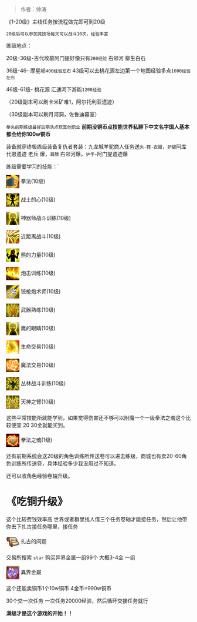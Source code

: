 > 作者：帅涛

《1-20级》主线任务按流程做完即可到20级 

`20级后可以参加竞技场每天可以战斗10次，经验丰富`

练级地点：

20级-36级-古代坟墓阿门提好像只有`200经验`  右邻河 柳生白石

36级-46- 摩星岭`400经验左右`  43级可以去桃花源左边第一个地图经验多点`1000经验左右`

46级-61级- 桃花源  汇通河下游能`1200经验`

（20级副本可以刷卡米矿难1，阿尔托利亚遗迹）

（30级副本可以刷月河洞，佐鲁迪墓室）

`拳头前期练级最好后期洗点玩其他职业`  **前期没铜币点技能世界私聊下中文名字国人基本都会给你100w铜币**

装备就穿终极练级装备复仇者套装：九龙城羊驼商人任务送`头-鞋-衣服`，`护腿`阿库代恩遗迹 老兵 爆，`肩膀` 右邻河爆，`护手`-阿门提遗迹爆

练级需要学习的技能：`


<a href="http://helper/skill/62696"><img src="/empire/image/skill/46_2.png" width="36" height="36" style="vertical-align: middle;" /></a> <span>拳法(10级)</span><br/>


<a href="http://helper/skill/54804"><img src="/empire/image/skill/54_2.png" width="36" height="36" style="vertical-align: middle;" /></a> <span>战士的心(10级)</span><br/>


<a href="http://helper/skill/5848"><img src="/empire/image/skill/96_2.png" width="36" height="36" style="vertical-align: middle;" /></a> <span>神器师战斗训练(10级)</span><br/>


<a href="http://helper/skill/5168"><img src="/empire/image/skill/49_2.png" width="36" height="36" style="vertical-align: middle;" /></a> <span>近距离战斗(10级)</span><br/>


<a href="http://helper/skill/42332"><img src="/empire/image/skill/74_2.png" width="36" height="36" style="vertical-align: middle;" /></a> <span>熊的力量(10级)</span><br/>


<a href="http://helper/skill/4136"><img src="/empire/image/skill/82_2.png" width="36" height="36" style="vertical-align: middle;" /></a> <span>炮击训练(10级)</span><br/>


<a href="http://helper/skill/4300"><img src="/empire/image/skill/106_2.png" width="36" height="36" style="vertical-align: middle;" /></a> <span>铳枪炮术师(10级)</span><br/>


<a href="http://helper/skill/53864"><img src="/empire/image/skill/34_2.png" width="36" height="36" style="vertical-align: middle;" /></a> <span>武器熟练(10级)</span><br/>


<a href="http://helper/skill/42480"><img src="/empire/image/skill/96_2.png" width="36" height="36" style="vertical-align: middle;" /></a> <span>鹰的眼睛(10级)</span><br/>


<a href="http://helper/skill/29604"><img src="/empire/image/skill/55_2.png" width="36" height="36" style="vertical-align: middle;" /></a> <span>生命交易(10级)</span><br/>


<a href="http://helper/skill/29440"><img src="/empire/image/skill/61_2.png" width="36" height="36" style="vertical-align: middle;" /></a> <span>魔法交易(10级)</span><br/>


<a href="http://helper/skill/20280"><img src="/empire/image/skill/70_2.png" width="36" height="36" style="vertical-align: middle;" /></a> <span>丛林战斗训练(10级)</span><br/>


<a href="http://helper/skill/19880"><img src="/empire/image/skill/20_2.png" width="36" height="36" style="vertical-align: middle;" /></a> <span>天神之臂(10级)</span><br/>

这些平常技能所就能学到，如果觉得伤害还不够可以附魔一个一级拳法之魂这个比较便宜 20 30金就能买到。


<a href="http://helper/skill/171155"><img src="/empire/image/skill/66_1.png" width="36" height="36" style="vertical-align: middle;" /></a> <span>拳法之魂(1级)</span><br/>

还有前期系统会送20级的角色训练所传送卷可以进去练级，商城也有卖20-60角色训练所传送卷，具体经验多少我没用过不知道。

还可以收角色经验卷轴升级。

# 《吃铜升级》

这个比较费钱效率高 世界或者群里找人借三个任务卷轴才能接任务，然后让他带你去下扎古接任务哪里，接任务


<a href="http://helper/task/53536"><img src="/empire/image/task/task.png" width="36" height="36" style="vertical-align: middle;" /></a> <span>扎古的问题</span><br/>

交易所搜索 `star` 购买异界金属一组99个 大概3-4金  一组


<a href="http://helper/item/25180"><img src="/empire/image/item/263_4.png" width="36" height="36" style="vertical-align: middle;" /></a> <span>異界金屬</span><br/>

这个还能卖铜币1个10w铜币  4金币=990w铜币

30个交一次任务 一次任务20000经验，然后循环交接任务就行

**满级才是这个游戏的开始！！**
